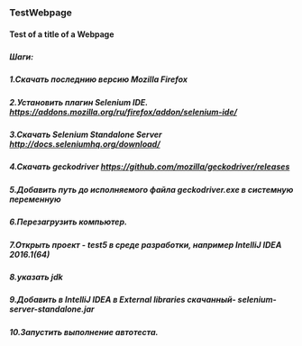 ### TestWebpage
#### Test of a title of a Webpage
##### 
##### Шаги:
##### 1.Скачать последнию версию Mozilla Firefox
##### 2.Установить плагин Selenium IDE. https://addons.mozilla.org/ru/firefox/addon/selenium-ide/
##### 3.Скачать Selenium Standalone Server http://docs.seleniumhq.org/download/
##### 4.Скачать geckodriver  https://github.com/mozilla/geckodriver/releases
##### 5.Добавить путь до исполняемого файла geckodriver.exe в системную переменную
##### 6.Перезагрузить компьютер. 
##### 7.Открыть проект - test5 в среде разработки, например IntelliJ IDEA 2016.1(64)
##### 8.указать jdk
##### 9.Добавить в IntelliJ IDEA в External libraries скачанный- selenium-server-standalone.jar
##### 10.Запустить выполнение автотеста.
